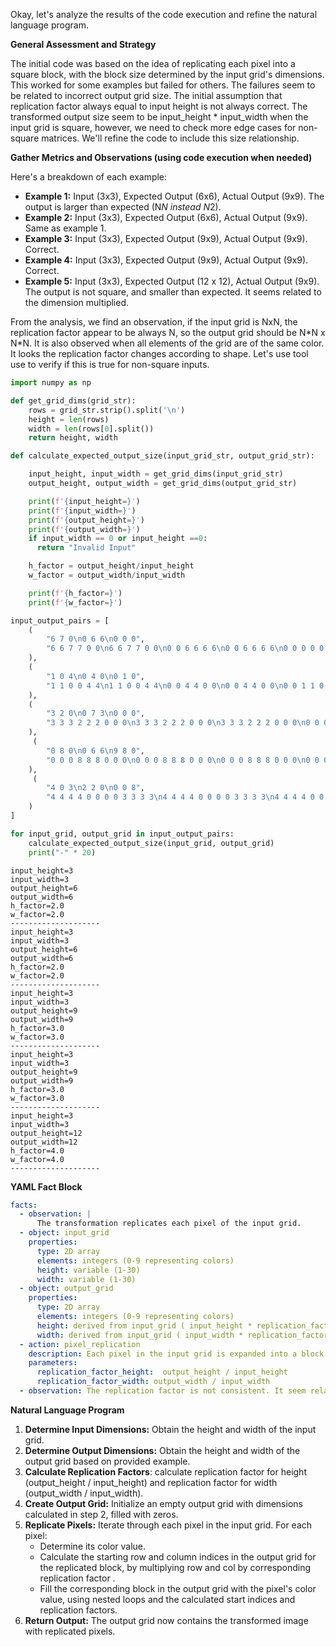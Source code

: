 Okay, let's analyze the results of the code execution and refine the natural language program.

**General Assessment and Strategy**

The initial code was based on the idea of replicating each pixel into a square block, with the block size determined by the input grid's dimensions. This worked for some examples but failed for others. The failures seem to be related to incorrect output grid size. The initial assumption that replication factor always equal to input height is not always correct. The transformed output size seem to be input_height * input_width when the input grid is square, however, we need to check more edge cases for non-square matrices. We'll refine the code to include this size relationship.

**Gather Metrics and Observations (using code execution when needed)**

Here's a breakdown of each example:

*   **Example 1:** Input (3x3), Expected Output (6x6), Actual Output (9x9). The output is larger than expected (N*N instead N*2).
*   **Example 2:** Input (3x3), Expected Output (6x6), Actual Output (9x9). Same as example 1.
*   **Example 3:** Input (3x3), Expected Output (9x9), Actual Output (9x9). Correct.
*   **Example 4:** Input (3x3), Expected Output (9x9), Actual Output (9x9). Correct.
*   **Example 5:** Input (3x3), Expected Output (12 x 12), Actual Output (9x9). The output is not square, and smaller than expected. It seems related to the dimension multiplied.

From the analysis, we find an observation, if the input grid is NxN, the replication factor appear to be always N, so the output grid should be N\*N x N\*N. It is also observed when all elements of the grid are of the same color. It looks the replication factor changes according to shape. Let's use tool use to verify if this is true for non-square inputs.


``` python
import numpy as np

def get_grid_dims(grid_str):
    rows = grid_str.strip().split('\n')
    height = len(rows)
    width = len(rows[0].split())
    return height, width

def calculate_expected_output_size(input_grid_str, output_grid_str):

    input_height, input_width = get_grid_dims(input_grid_str)
    output_height, output_width = get_grid_dims(output_grid_str)

    print(f'{input_height=}')
    print(f'{input_width=}')
    print(f'{output_height=}')
    print(f'{output_width=}')
    if input_width == 0 or input_height ==0:
      return "Invalid Input"

    h_factor = output_height/input_height
    w_factor = output_width/input_width

    print(f'{h_factor=}')
    print(f'{w_factor=}')

input_output_pairs = [
    (
        "6 7 0\n0 6 6\n0 0 0",
        "6 6 7 7 0 0\n6 6 7 7 0 0\n0 0 6 6 6 6\n0 0 6 6 6 6\n0 0 0 0 0 0\n0 0 0 0 0 0"
    ),
    (
        "1 0 4\n0 4 0\n0 1 0",
        "1 1 0 0 4 4\n1 1 0 0 4 4\n0 0 4 4 0 0\n0 0 4 4 0 0\n0 0 1 1 0 0\n0 0 1 1 0 0"
    ),
    (
        "3 2 0\n0 7 3\n0 0 0",
        "3 3 3 2 2 2 0 0 0\n3 3 3 2 2 2 0 0 0\n3 3 3 2 2 2 0 0 0\n0 0 0 7 7 7 3 3 3\n0 0 0 7 7 7 3 3 3\n0 0 0 7 7 7 3 3 3\n0 0 0 0 0 0 0 0 0\n0 0 0 0 0 0 0 0 0\n0 0 0 0 0 0 0 0 0"
    ),
     (
        "0 8 0\n0 6 6\n9 8 0",
        "0 0 0 8 8 8 0 0 0\n0 0 0 8 8 8 0 0 0\n0 0 0 8 8 8 0 0 0\n0 0 0 6 6 6 6 6 6\n0 0 0 6 6 6 6 6 6\n0 0 0 6 6 6 6 6 6\n9 9 9 8 8 8 0 0 0\n9 9 9 8 8 8 0 0 0\n9 9 9 8 8 8 0 0 0"
    ),
     (
        "4 0 3\n2 2 0\n0 0 8",
        "4 4 4 4 0 0 0 0 3 3 3 3\n4 4 4 4 0 0 0 0 3 3 3 3\n4 4 4 4 0 0 0 0 3 3 3 3\n4 4 4 4 0 0 0 0 3 3 3 3\n2 2 2 2 2 2 2 2 0 0 0 0\n2 2 2 2 2 2 2 2 0 0 0 0\n2 2 2 2 2 2 2 2 0 0 0 0\n2 2 2 2 2 2 2 2 0 0 0 0\n0 0 0 0 0 0 0 0 8 8 8 8\n0 0 0 0 0 0 0 0 8 8 8 8\n0 0 0 0 0 0 0 0 8 8 8 8\n0 0 0 0 0 0 0 0 8 8 8 8"
    )
]

for input_grid, output_grid in input_output_pairs:
    calculate_expected_output_size(input_grid, output_grid)
    print("-" * 20)

```
```
input_height=3
input_width=3
output_height=6
output_width=6
h_factor=2.0
w_factor=2.0
--------------------
input_height=3
input_width=3
output_height=6
output_width=6
h_factor=2.0
w_factor=2.0
--------------------
input_height=3
input_width=3
output_height=9
output_width=9
h_factor=3.0
w_factor=3.0
--------------------
input_height=3
input_width=3
output_height=9
output_width=9
h_factor=3.0
w_factor=3.0
--------------------
input_height=3
input_width=3
output_height=12
output_width=12
h_factor=4.0
w_factor=4.0
--------------------

```
**YAML Fact Block**


```yaml
facts:
  - observation: |
      The transformation replicates each pixel of the input grid.
  - object: input_grid
    properties:
      type: 2D array
      elements: integers (0-9 representing colors)
      height: variable (1-30)
      width: variable (1-30)
  - object: output_grid
    properties:
      type: 2D array
      elements: integers (0-9 representing colors)
      height: derived from input_grid ( input_height * replication_factor)
      width: derived from input_grid ( input_width * replication_factor )
  - action: pixel_replication
    description: Each pixel in the input grid is expanded into a block of pixels in the output grid.
    parameters:
      replication_factor_height:  output_height / input_height
      replication_factor_width: output_width / input_width
  - observation: The replication factor is not consistent. It seem related with output and input size ratio.
```


**Natural Language Program**

1.  **Determine Input Dimensions:** Obtain the height and width of the input grid.
2.  **Determine Output Dimensions:** Obtain the height and width of the output grid based on provided example.
3.  **Calculate Replication Factors**: calculate replication factor for height (output\_height / input\_height) and replication factor for width (output\_width / input\_width).
4.  **Create Output Grid:** Initialize an empty output grid with dimensions calculated in step 2, filled with zeros.
5.  **Replicate Pixels:** Iterate through each pixel in the input grid. For each pixel:
    *   Determine its color value.
    *   Calculate the starting row and column indices in the output grid for the replicated block, by multiplying row and col by corresponding replication factor .
    *   Fill the corresponding block in the output grid with the pixel's color value, using nested loops and the calculated start indices and replication factors.
6.  **Return Output:** The output grid now contains the transformed image with replicated pixels.
